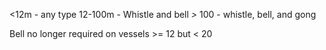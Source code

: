 <12m - any type
12-100m - Whistle and bell
_>_ 100 - whistle, bell, and gong

Bell no longer required on vessels >= 12 but < 20
